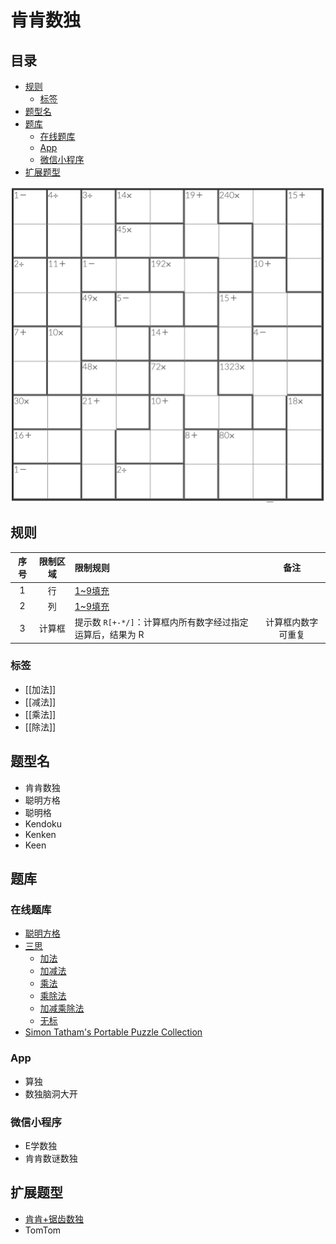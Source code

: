 # 肯肯数独
<!-- START doctoc generated TOC please keep comment here to allow auto update -->
<!-- DON'T EDIT THIS SECTION, INSTEAD RE-RUN doctoc TO UPDATE -->
## 目录

- [规则](#%E8%A7%84%E5%88%99)
  - [标签](#%E6%A0%87%E7%AD%BE)
- [题型名](#%E9%A2%98%E5%9E%8B%E5%90%8D)
- [题库](#%E9%A2%98%E5%BA%93)
  - [在线题库](#%E5%9C%A8%E7%BA%BF%E9%A2%98%E5%BA%93)
  - [App](#app)
  - [微信小程序](#%E5%BE%AE%E4%BF%A1%E5%B0%8F%E7%A8%8B%E5%BA%8F)
- [扩展题型](#%E6%89%A9%E5%B1%95%E9%A2%98%E5%9E%8B)

<!-- END doctoc generated TOC please keep comment here to allow auto update -->

![题](../../../../images/sudoku/肯肯数独.png)

## 规则

| 序号  | 限制区域 | 限制规则                                |    备注     |
|:---:|:----:|:------------------------------------|:---------:|
|  1  |  行   | [1~9填充]                             |           |
|  2  |  列   | [1~9填充]                             |           |
|  3  | 计算框  | 提示数 `R[+-*/]`：计算框内所有数字经过指定运算后，结果为 R | 计算框内数字可重复 |

### 标签

- [[加法]]
- [[减法]]
- [[乘法]]
- [[除法]]

## 题型名

- 肯肯数独
- 聪明方格
- 聪明格
- Kendoku
- Kenken
- Keen

## 题库

### 在线题库

- [聪明方格](https://cn.newdoku.com/)
- [三思](https://www.12634.com/kendoku/9x9)
  - [加法](https://www.12634.com/kendoku/9x9/add?level=tricky)
  - [加减法](https://www.12634.com/kendoku/9x9/add-subtract?level=tricky)
  - [乘法](https://www.12634.com/kendoku/9x9/multiply?level=tricky)
  - [乘除法](https://www.12634.com/kendoku/9x9/multiply-divide?level=tricky)
  - [加减乘除法](https://www.12634.com/kendoku/9x9/asmd?level=tricky)
  - [无标](https://www.12634.com/kendoku/9x9/none?level=tricky)
- [Simon Tatham's Portable Puzzle Collection](https://www.chiark.greenend.org.uk/~sgtatham/puzzles/js/keen.html)

### App

- 算独
- 数独脑洞大开

### 微信小程序

- E学数独
- 肯肯数谜数独

## 扩展题型

- [肯肯+锯齿数独](../../混合类/肯肯+锯齿数独.md)
- TomTom

[1~9填充]: ../../../../rules.md#1to9填充
